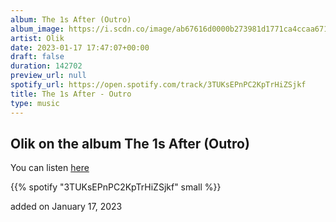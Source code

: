 ```yaml
---
album: The 1s After (Outro)
album_image: https://i.scdn.co/image/ab67616d0000b273981d1771ca4ccaa6711dd314
artist: Olik
date: 2023-01-17 17:47:07+00:00
draft: false
duration: 142702
preview_url: null
spotify_url: https://open.spotify.com/track/3TUKsEPnPC2KpTrHiZSjkf
title: The 1s After - Outro
type: music
---
```



## Olik on the album The 1s After (Outro)

You can listen [here](https://open.spotify.com/track/3TUKsEPnPC2KpTrHiZSjkf)

{{% spotify "3TUKsEPnPC2KpTrHiZSjkf" small %}}

added on January 17, 2023